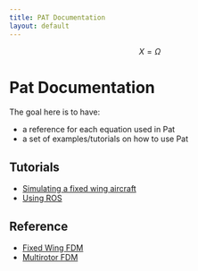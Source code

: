```yaml
---
title: PAT Documentation
layout: default
---
```


<script src="https://cdn.mathjax.org/mathjax/latest/MathJax.js?config=TeX-AMS-MML_HTMLorMML" type="text/javascript"></script>

$$
X = \Omega
$$

# Pat Documentation

The goal here is to have:
  * a reference for each equation used in Pat
  * a set of examples/tutorials on how to use Pat

## Tutorials

  * [Simulating a fixed wing aircraft](tutorial_fw_simulation.html)
  * [Using ROS](ros_intro.html)


## Reference

  * [Fixed Wing FDM](fixed_wing_fdm.html)
  * [Multirotor FDM](multirotor_fdm.html)


